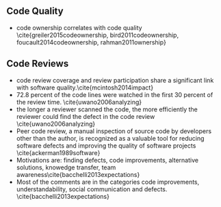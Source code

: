 ## Code Quality

- code ownership correlates with code quality \cite{greiler2015codeownership, bird2011codeownership, foucault2014codeownership, rahman2011ownership}

## Code Reviews
- code review coverage and review participation share a significant link with software quality.\cite{mcintosh2014impact}
- 72.8 percent of the code lines were watched in the first 30 percent
of the review time. \cite{uwano2006analyzing}
- the longer a reviewer scanned the code, the more efficiently the reviewer could find the defect in the code review \cite{uwano2006analyzing}
- Peer code review, a manual inspection of source code by developers other than the author, is recognized as a valuable tool for reducing software defects and improving the quality of software projects \cite{ackerman1989software}
- Motivations are: finding defects, code improvements, alternative solutions, knowedge transfer, team awareness\cite{bacchelli2013expectations}
- Most of the comments are in the categories code improvements, understandability, social communication and defects. \cite{bacchelli2013expectations}
